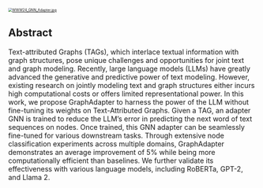 [<img src="https://weur.fig.jialiyun.fun/fig4/2025/05/30/68388d4d05c4d.jpg" alt="WWW24_GNN_Adapter.jpg" style="zoom:50%;" />](https://weur.fig.jialiyun.fun/fig4/2025/05/30/68388d4d05c4d.jpg)

## Abstract

Text-attributed Graphs (TAGs), which interlace textual information with graph structures, pose unique challenges and opportunities for joint text and graph modeling. Recently, large language models (LLMs) have greatly advanced the generative and predictive power of text modeling. However, existing research on jointly modeling text and graph structures either incurs high computational costs or offers limited representational power. In this work, we propose GraphAdapter to harness the power of the LLM without fine-tuning its weights on Text-Attributed Graphs. Given a TAG, an adapter GNN is trained to reduce the LLM’s error in predicting the next word of text sequences on nodes. Once trained, this GNN adapter can be seamlessly fine-tuned for various downstream tasks. Through extensive node classification experiments across multiple domains, GraphAdapter demonstrates an average improvement of 5% while being more computationally efficient than baselines. We further validate its effectiveness with various language models, including RoBERTa, GPT-2, and Llama 2.
